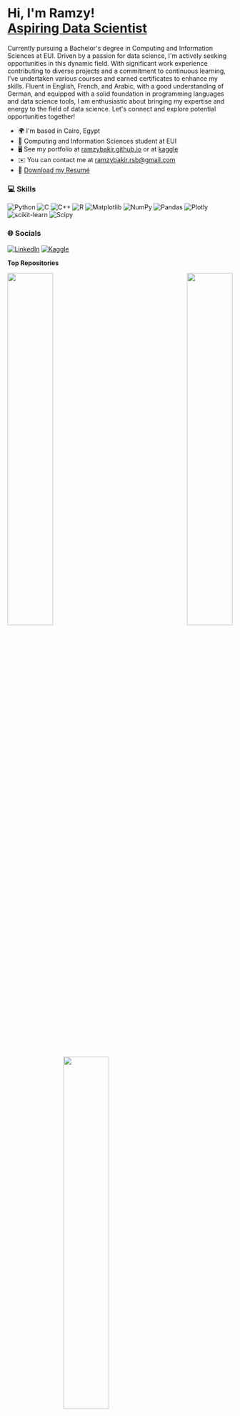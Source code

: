 <h1>Hi, I'm Ramzy! <br/><a href="https://linkedin.com/in/ramzy-bakir">Aspiring Data Scientist</a></h1>

Currently pursuing a Bachelor's degree in Computing and Information Sciences at EUI. Driven by a passion for data science, I'm actively seeking opportunities in this dynamic field. With significant work experience contributing to diverse projects and a commitment to continuous learning, I've undertaken various courses and earned certificates to enhance my skills. Fluent in English, French, and Arabic, with a good understanding of German, and equipped with a solid foundation in programming languages and data science tools, I am enthusiastic about bringing my expertise and energy to the field of data science. Let's connect and explore potential opportunities together!

* 🌍  I'm based in Cairo, Egypt
* 🧠  Computing and Information Sciences student at EUI
* 🖥️  See my portfolio at [ramzybakir.github.io](https://ramzybakir.github.io/) or at [kaggle](http://www.kaggle.com/ramzybakir)
* ✉️  You can contact me at [ramzybakir.rsb@gmail.com](mailto:ramzybakir.rsb@gmail.com)
* 📃  <a class="style-10"><a href="Ramzy Bakir Resume.pdf" class="style-11">Download my Resumé</a></a>

### 💻 Skills

![Python](https://img.shields.io/badge/python-3670A0?style=for-the-badge&logo=python&logoColor=ffdd54) ![C](https://img.shields.io/badge/c-%2300599C.svg?style=for-the-badge&logo=c&logoColor=white) ![C++](https://img.shields.io/badge/c++-%2300599C.svg?style=for-the-badge&logo=c%2B%2B&logoColor=white) ![R](https://img.shields.io/badge/r-%23276DC3.svg?style=for-the-badge&logo=r&logoColor=white)
![Matplotlib](https://img.shields.io/badge/Matplotlib-%23ffffff.svg?style=for-the-badge&logo=Matplotlib&logoColor=black) ![NumPy](https://img.shields.io/badge/numpy-%23013243.svg?style=for-the-badge&logo=numpy&logoColor=white) ![Pandas](https://img.shields.io/badge/pandas-%23150458.svg?style=for-the-badge&logo=pandas&logoColor=white) ![Plotly](https://img.shields.io/badge/Plotly-%233F4F75.svg?style=for-the-badge&logo=plotly&logoColor=white) ![scikit-learn](https://img.shields.io/badge/scikit--learn-%23F7931E.svg?style=for-the-badge&logo=scikit-learn&logoColor=white) ![Scipy](https://img.shields.io/badge/SciPy-%230C55A5.svg?style=for-the-badge&logo=scipy&logoColor=%white)

### 🌐 Socials

[![LinkedIn](https://img.shields.io/badge/LinkedIn-0077B5?style=for-the-badge&logo=linkedin&logoColor=white)](https://linkedin.com/in/ramzy-bakir)
[![Kaggle](https://img.shields.io/badge/Kaggle-20BEFF?style=for-the-badge&logo=Kaggle&logoColor=white)](http://www.kaggle.com/ramzybakir)

<b>Top Repositories</b>

<div width="100%" align="center"><a href="https://github.com/RamzyBakir/Ames-housing-Xgboost" align="left"><img align="left" width="45%" src="https://github-readme-stats.vercel.app/api/pin/?username=RamzyBakir&repo=Ames-housing-Xgboost&title_color=0891b2&text_color=ffffff&icon_color=0891b2&bg_color=1c1917&hide_border=true&locale=en" /></a><a href="https://github.com/RamzyBakir/Exploring-Shark-Human-Interactions-in-the-MENA-Region" align="right"><img align="right" width="45%" src="https://github-readme-stats.vercel.app/api/pin/?username=RamzyBakir&repo=Exploring-Shark-Human-Interactions-in-the-MENA-Region&title_color=0891b2&text_color=ffffff&icon_color=0891b2&bg_color=1c1917&hide_border=true&locale=en" /></a><a href="https://github.com/RamzyBakir/Exploring-Shark-Human-Interactions-in-the-MENA-Region" align="right"><img align="left" width="45%" src="https://github-readme-stats.vercel.app/api/pin/?username=RamzyBakir&repo=Exploring-Shark-Human-Interactions-in-the-MENA-Region&title_color=0891b2&text_color=ffffff&icon_color=0891b2&bg_color=1c1917&hide_border=true&locale=en" /></a></div><br /><br /><br /><br /><br /><br /><br />
